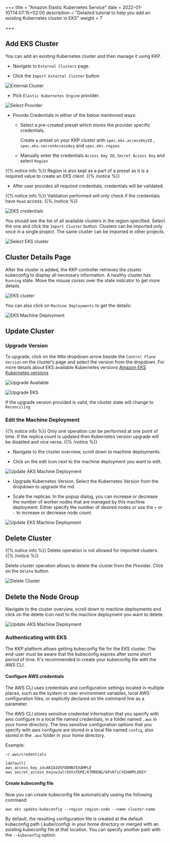 +++
title = "Amazon Elastic Kubernetes Service"
date = 2022-01-10T14:07:15+02:00
description = "Detailed tutorial to help you add an existing Kubernetes cluster in EKS"
weight = 7

+++

## Add EKS Cluster

You can add an existing Kubernetes cluster and then manage it using KKP.

- Navigate to `External Clusters` page.

- Click the `Import External Cluster` button

![External Cluster](/img/kubermatic/master/tutorials/external_clusters/external_cluster_page.png "External Cluster")

- Pick `Elastic Kubernetes Engine` provider.

![Select Provider](/img/kubermatic/master/tutorials/external_clusters/connect.png "Select Provider")

- Provide Credentials in either of the below mentioned ways:
    - Select a pre-created preset which stores the provider specific credentials. 

      Create a preset on your KKP cluster with `spec.eks.accessKeyID` , `spec.eks.secretAccessKey` and `spec.eks.region`.
    - Manually enter the credentials `Access Key ID`, `Secret Access Key` and select `Region`

{{% notice info %}}
Region is also kept as a part of a preset as it is a required value to create an EKS client.
{{% /notice %}}

- After user provides all required credentials, credentials will be validated.

{{% notice info %}}
Validation performed will only check if the credentials have `Read` access.
{{% /notice %}}

![EKS credentials](/img/kubermatic/master/tutorials/external_clusters/eks_credentials.png "EKS credentials")

You should see the list of all available clusters in the region specified. Select the one and click the `Import Cluster` button. Clusters can be imported only once in a single project. The same cluster can be imported in other projects.

![Select EKS cluster](/img/kubermatic/master/tutorials/external_clusters/select_eks_cluster.png "Select EKS cluster")

## Cluster Details Page

After the cluster is added, the KKP controller retrieves the cluster kubeconfig to display all necessary information.
A healthy cluster has `Running` state. Move the mouse cursor over the state indicator to get more details.

![EKS cluster](/img/kubermatic/master/tutorials/external_clusters/eks_details.png "EKS cluster")

You can also click on `Machine Deployments` to get the details:

![EKS Machine Deployment](/img/kubermatic/master/tutorials/external_clusters/eks_machine_deployments.png "EKS Machine Deployment")

## Update Cluster

### Upgrade Version

To upgrade, click on the little dropdown arrow beside the `Control Plane Version` on the cluster’s page and select the version from the dropdown. For more details about EKS available Kubernetes versions
[Amazon EKS Kubernetes versions](https://docs.aws.amazon.com/eks/latest/userguide/kubernetes-versions.html "Amazon EKS Kubernetes versions")

![Upgrade Available](/img/kubermatic/master/tutorials/external_clusters/eks_upgrade_available.png "Upgrade Available")

![Upgrade EKS](/img/kubermatic/master/tutorials/external_clusters/upgrade_eks.png "Upgrade EKS")

If the upgrade version provided is valid, the cluster state will change to `Reconciling`

### Edit the Machine Deployment

{{% notice info %}}
Only one operation can be performed at one point of time. If the replica count is updated then Kubernetes version upgrade will be disabled and vice versa.
{{% /notice %}}

- Navigate to the cluster overview, scroll down to machine deployments.

- Click on the edit icon next to the machine deployment you want to edit.

![Update AKS Machine Deployment](/img/kubermatic/master/tutorials/external_clusters/edit_md.png "Update AKS Machine Deployment")

- Upgrade Kubernetes Version. Select the Kubernetes Version from the dropdown to upgrade the md.

- Scale the replicas: In the popup dialog, you can increase or decrease the number of worker nodes that are managed by this machine deployment. Either specify the number of desired nodes or use the `+` or `-` to increase or decrease node count.

![Update EKS Machine Deployment](/img/kubermatic/master/tutorials/external_clusters/edit_eks_md.png "Update EKS Machine Deployment")

## Delete Cluster

{{% notice info %}}
Delete operation is not allowed for imported clusters.
{{% /notice %}}

Delete cluster operation allows to delete the cluster from the Provider. Click on the `Delete` button.

![Delete Cluster](/img/kubermatic/master/tutorials/external_clusters/eks_disconnect_button.png
 "Delete Cluster")

## Delete the Node Group

Navigate to the cluster overview, scroll down to machine deployments and click on the delete icon next to the machine deployment you want to delete.

![Update AKS Machine Deployment](/img/kubermatic/master/tutorials/external_clusters/delete_md.png "Delete AKS Machine Deployment")

### Authenticating with EKS

The KKP platform allows getting kubeconfig file for the EKS cluster. The end-user must be aware that the kubeconfig expires
after some short period of time.
It's recommended to create your kubeconfig file with the AWS CLI.

#### Configure AWS credentials

The AWS CLI uses credentials and configuration settings located in multiple places, such as the system or user environment
variables, local AWS configuration files, or explicitly declared on the command line as a parameter.

The AWS CLI stores sensitive credential information that you specify with aws configure in a local file named credentials,
in a folder named `.aws` in your home directory. The less sensitive configuration options that you specify with aws configure
are stored in a local file named `config`, also stored in the `.aws` folder in your home directory.

Example:

`~/.aws/credentials`

```
[default]
aws_access_key_id=AKIAIOSFODNN7EXAMPLE
aws_secret_access_key=wJalrXUtnFEMI/K7MDENG/bPxRfiCYEXAMPLEKEY
```

#### Create kubeconfig file

Now you can create kubeconfig file automatically ussing the following command:

```
aws eks update-kubeconfig --region region-code --name cluster-name
```

By default, the resulting configuration file is created at the default kubeconfig path (.kube/config) in your home directory
or merged with an existing kubeconfig file at that location. You can specify another path with the `--kubeconfig` option.

